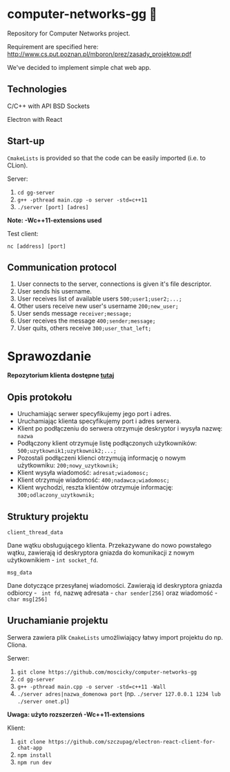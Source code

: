 # computer-networks-gg :thinking:
Repository for Computer Networks project. 

Requirement are specified here: 
http://www.cs.put.poznan.pl/mboron/prez/zasady_projektow.pdf

We've decided to implement simple chat web app. 

## Technologies

C/C++ with API BSD Sockets

Electron with React

## Start-up
```CmakeLists``` is provided so that the code can be easily imported (i.e. to CLion). 

Server:
1. ```cd gg-server```
2. ```g++ -pthread main.cpp -o server -std=c++11```
3. ```./server [port] [adres]```

**Note: -Wc++11-extensions used** 

Test client:

```nc [address] [port]```


## Communication protocol
1. User connects to the server, connections is given it's file descriptor. 
2. User sends his username.
3. User receives list of available users ```500;user1;user2;...;```
4. Other users receive new user's username ```200;new_user;```
5. User sends message ```receiver;message;```
6. User receives the message ```400;sender;message;```
7. User quits, others receive ```300;user_that_left;```

# Sprawozdanie

**Repozytorium klienta dostępne [tutaj](https://github.com/szczupag/electron-react-client-for-chat-app)**

## Opis protokołu

* Uruchamiając serwer specyfikujemy jego port i adres. 
* Uruchamiając klienta specyfikujemy port i adres serwera.
* Klient po podłączeniu do serwera otrzymuje deskryptor i wysyła nazwę: ```nazwa```
* Podłączony klient otrzymuje listę podłączonych użytkowników: ```500;uzytkownik1;uzytkownik2;...;```
* Pozostali podłączeni klienci otrzymują informację o nowym użytkowniku: ```200;nowy_uzytkownik;```
* Klient wysyła wiadomość: ```adresat;wiadomosc;```
* Klient otrzymuje wiadomość: ```400;nadawca;wiadomosc;```
* Klient wychodzi, reszta klientów otrzymuje informację: ```300;odlaczony_uzytkownik;```

## Struktury projektu

```client_thread_data ```

Dane wątku obsługującego klienta. Przekazywane do nowo powstałego wątku, zawierają id deskryptora gniazda do komunikacji z nowym użytkownikiem - ```int socket_fd```.

```msg_data```

Dane dotyczące przesyłanej wiadomości. Zawierają id deskryptora gniazda odbiorcy - ``` int fd```, nazwę adresata - ```char sender[256]``` oraz wiadomość - ```char msg[256]```

## Uruchamianie projektu

Serwera zawiera plik ```CmakeLists``` umożliwiający łatwy import projektu do np. Cliona.

Serwer:

1. ```git clone https://github.com/moscicky/computer-networks-gg```
2. ```cd gg-server```
3. ```g++ -pthread main.cpp -o server -std=c++11 -Wall```
4. ```./server adres|nazwa_domenowa port``` (np. ```./server 127.0.0.1 1234 lub ./server onet.pl```)

**Uwaga: użyto rozszerzeń -Wc++11-extensions** 

Klient:

1. ```git clone https://github.com/szczupag/electron-react-client-for-chat-app```
2. ```npm install```
3. ```npm run dev```


